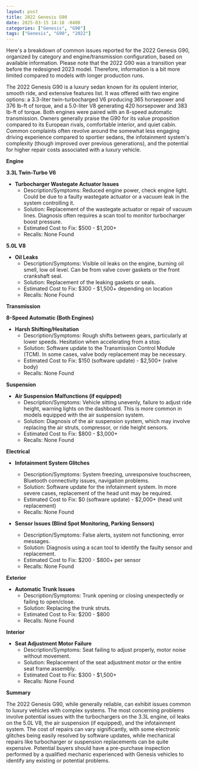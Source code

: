 ```yaml
---
layout: post
title: 2022 Genesis G90
date: 2025-03-15 14:18 -0400
categories: ["Genesis", "G90"]
tags: ["Genesis", "G90", "2022"]
---
```

Here's a breakdown of common issues reported for the 2022 Genesis G90, organized by category and engine/transmission configuration, based on available information. Please note that the 2022 G90 was a transition year before the redesigned 2023 model. Therefore, information is a bit more limited compared to models with longer production runs.

The 2022 Genesis G90 is a luxury sedan known for its opulent interior, smooth ride, and extensive features list. It was offered with two engine options: a 3.3-liter twin-turbocharged V6 producing 365 horsepower and 376 lb-ft of torque, and a 5.0-liter V8 generating 420 horsepower and 383 lb-ft of torque. Both engines were paired with an 8-speed automatic transmission. Owners generally praise the G90 for its value proposition compared to its European rivals, comfortable interior, and quiet cabin. Common complaints often revolve around the somewhat less engaging driving experience compared to sportier sedans, the infotainment system's complexity (though improved over previous generations), and the potential for higher repair costs associated with a luxury vehicle.

**Engine**

**3.3L Twin-Turbo V6**

*   **Turbocharger Wastegate Actuator Issues**
    *   Description/Symptoms: Reduced engine power, check engine light. Could be due to a faulty wastegate actuator or a vacuum leak in the system controlling it.
    *   Solution: Replacement of the wastegate actuator or repair of vacuum lines. Diagnosis often requires a scan tool to monitor turbocharger boost pressure.
    *   Estimated Cost to Fix: $500 - $1,200+
    *   Recalls: None Found

**5.0L V8**

*   **Oil Leaks**
    *   Description/Symptoms: Visible oil leaks on the engine, burning oil smell, low oil level. Can be from valve cover gaskets or the front crankshaft seal.
    *   Solution: Replacement of the leaking gaskets or seals.
    *   Estimated Cost to Fix: $300 - $1,500+ depending on location
    *   Recalls: None Found

**Transmission**

**8-Speed Automatic (Both Engines)**

*   **Harsh Shifting/Hesitation**
    *   Description/Symptoms: Rough shifts between gears, particularly at lower speeds. Hesitation when accelerating from a stop.
    *   Solution: Software update to the Transmission Control Module (TCM). In some cases, valve body replacement may be necessary.
    *   Estimated Cost to Fix: $150 (software update) - $2,500+ (valve body)
    *   Recalls: None Found

**Suspension**

*   **Air Suspension Malfunctions (if equipped)**
    *   Description/Symptoms: Vehicle sitting unevenly, failure to adjust ride height, warning lights on the dashboard. This is more common in models equipped with the air suspension system.
    *   Solution: Diagnosis of the air suspension system, which may involve replacing the air struts, compressor, or ride height sensors.
    *   Estimated Cost to Fix: $800 - $3,000+
    *   Recalls: None Found

**Electrical**

*   **Infotainment System Glitches**
    *   Description/Symptoms: System freezing, unresponsive touchscreen, Bluetooth connectivity issues, navigation problems.
    *   Solution: Software update for the infotainment system. In more severe cases, replacement of the head unit may be required.
    *   Estimated Cost to Fix: $0 (software update) - $2,000+ (head unit replacement)
    *   Recalls: None Found

*   **Sensor Issues (Blind Spot Monitoring, Parking Sensors)**
    *   Description/Symptoms: False alerts, system not functioning, error messages.
    *   Solution: Diagnosis using a scan tool to identify the faulty sensor and replacement.
    *   Estimated Cost to Fix: $200 - $800+ per sensor
    *   Recalls: None Found

**Exterior**

*   **Automatic Trunk Issues**
    *   Description/Symptoms: Trunk opening or closing unexpectedly or failing to open/close.
    *   Solution: Replacing the trunk struts.
    *   Estimated Cost to Fix: $200 - $800
    *   Recalls: None Found

**Interior**

*   **Seat Adjustment Motor Failure**
    *   Description/Symptoms: Seat failing to adjust properly, motor noise without movement.
    *   Solution: Replacement of the seat adjustment motor or the entire seat frame assembly.
    *   Estimated Cost to Fix: $300 - $1,500+
    *   Recalls: None Found

**Summary**

The 2022 Genesis G90, while generally reliable, can exhibit issues common to luxury vehicles with complex systems. The most concerning problems involve potential issues with the turbochargers on the 3.3L engine, oil leaks on the 5.0L V8, the air suspension (if equipped), and the infotainment system. The cost of repairs can vary significantly, with some electronic glitches being easily resolved by software updates, while mechanical repairs like turbocharger or suspension replacements can be quite expensive. Potential buyers should have a pre-purchase inspection performed by a qualified mechanic experienced with Genesis vehicles to identify any existing or potential problems.

